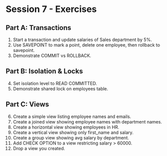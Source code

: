 # Session 7 - Exercises

## Part A: Transactions
1. Start a transaction and update salaries of Sales department by 5%.
2. Use SAVEPOINT to mark a point, delete one employee, then rollback to savepoint.
3. Demonstrate COMMIT vs ROLLBACK.

## Part B: Isolation & Locks
4. Set isolation level to READ COMMITTED.
5. Demonstrate shared lock on employees table.

## Part C: Views
6. Create a simple view listing employee names and emails.
7. Create a joined view showing employee names with department names.
8. Create a horizontal view showing employees in HR.
9. Create a vertical view showing only first_name and salary.
10. Create a group view showing avg salary by department.
11. Add CHECK OPTION to a view restricting salary > 60000.
12. Drop a view you created.

